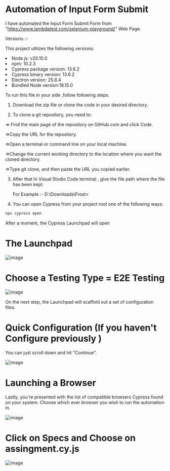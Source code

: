 # Automation of Input Form Submit

I have automated the Input Form Submit Form from "https://www.lambdatest.com/selenium-playground/"   Web Page.

Versions :-

This project utilizes the following versions:

<li> Node.js: v20.10.0

<li> npm: 10.2.3

<li> Cypress package version: 13.6.2

<li> Cypress binary version: 13.6.2

<li> Electron version: 25.8.4

<li> Bundled Node version:18.15.0

To run this file in your side ,follow following steps.

1) Download the zip file or clone the code in your desired directory.
   
3) To clone a git repository, you need to:
   
=> Find the main page of the repository on GitHub.com and click Code.

=>Copy the URL for the repository.

=>Open a terminal or command line on your local machine.

=>Change the current working directory to the location where you want the cloned directory.

=>Type git clone, and then paste the URL you copied earlier.

3) After that In Visual Studio Code terminal , give the file path where the file has been kept.

    For Example :- D:\Downloads\Frost> 

4) You can open Cypress from your project root one of the following ways:

```bash
npx cypress open
```
  After a moment, the Cypress Launchpad will open

# The Launchpad

![image](https://github.com/BinaMaharjan1/Frost/assets/155346424/e723901f-11b4-4857-9a85-f78a6c977c48)

# Choose a Testing Type = E2E Testing

![image](https://github.com/BinaMaharjan1/Frost/assets/155346424/b73598fd-af85-4e00-b4fb-34ccfe4ce542)


On the next step, the Launchpad will scaffold out a set of configuration files.


# Quick Configuration (If you haven't Configure previously )

You can just scroll down and hit "Continue".

![image](https://github.com/BinaMaharjan1/Frost/assets/155346424/a7a20b6b-c430-47eb-8e7a-af1e0f2fd0ff)


# Launching a Browser

Lastly, you're presented with the list of compatible browsers Cypress found on your system. Choose which ever browser you wish to run the automation in.

![image](https://github.com/BinaMaharjan1/Frost/assets/155346424/c2a7573e-bba6-4179-a398-43c04521d0cb)

# Click on Specs and Choose on assingment.cy.js

![image](https://github.com/BinaMaharjan1/Frost/assets/155346424/24aa22a0-52d0-4349-b535-179cf09a0049)









 
